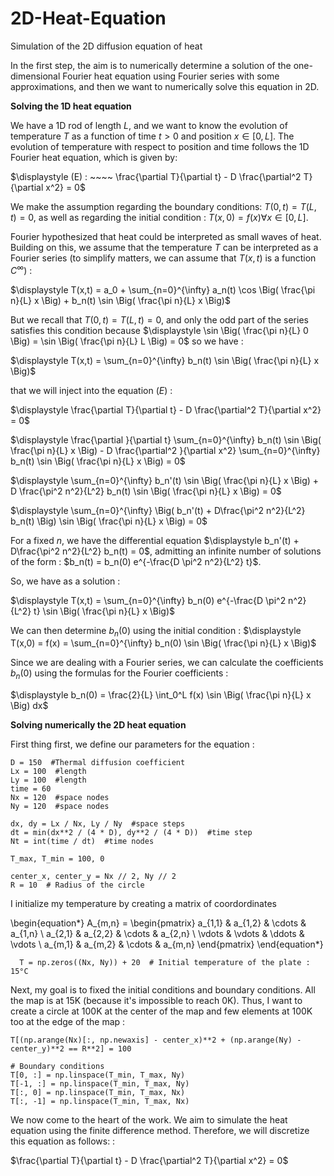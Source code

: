 # 2D-Heat-Equation
Simulation of the 2D diffusion equation of heat

In the first step, the aim is to numerically determine a solution of the one-dimensional Fourier heat equation using Fourier series with some approximations, and then we want to numerically solve this equation in 2D.

$\textbf{Solving the 1D heat equation}$

We have a 1D rod of length $L$, and we want to know the evolution of temperature $T$ as a function of time $t>0$ and position $x \in [0,L]$. The evolution of temperature with respect to position and time follows the 1D Fourier heat equation, which is given by:

$\displaystyle (E) : ~~~~ \frac{\partial T}{\partial t} - D \frac{\partial^2 T}{\partial x^2} = 0$

We make the assumption regarding the boundary conditions: $T(0,t) = T(L,t) = 0$, as well as regarding the initial condition : $T(x,0) = f(x) \forall x \in [0,L]$.

Fourier hypothesized that heat could be interpreted as small waves of heat. Building on this, we assume that the temperature $T$ can be interpreted as a Fourier series (to simplify matters, we can assume that $T(x,t)$ is a function $C^{\infty}$) :

$\displaystyle T(x,t) = a_0 + \sum_{n=0}^{\infty} a_n(t) \cos \Big( \frac{\pi n}{L} x \Big) + b_n(t) \sin \Big( \frac{\pi n}{L} x \Big)$

But we recall that $T(0,t) = T(L,t) = 0$, and only the odd part of the series satisfies this condition because $\displaystyle \sin \Big( \frac{\pi n}{L} 0 \Big) = \sin \Big( \frac{\pi n}{L} L \Big) = 0$ so we have :

$\displaystyle T(x,t) =  \sum_{n=0}^{\infty} b_n(t) \sin \Big( \frac{\pi n}{L} x \Big)$

that we will inject into the equation $(E)$ :

$\displaystyle \frac{\partial T}{\partial t} - D \frac{\partial^2 T}{\partial x^2} = 0$

$\displaystyle \frac{\partial }{\partial t} \sum_{n=0}^{\infty} b_n(t) \sin \Big( \frac{\pi n}{L} x \Big) - D \frac{\partial^2 }{\partial x^2} \sum_{n=0}^{\infty} b_n(t) \sin \Big( \frac{\pi n}{L} x \Big) = 0$

$\displaystyle \sum_{n=0}^{\infty} b_n'(t) \sin \Big( \frac{\pi n}{L} x \Big) + D \frac{\pi^2 n^2}{L^2} b_n(t) \sin \Big( \frac{\pi n}{L} x \Big) = 0$

$\displaystyle \sum_{n=0}^{\infty} \Big( b_n'(t) + D\frac{\pi^2 n^2}{L^2} b_n(t) \Big) \sin \Big( \frac{\pi n}{L} x \Big)  = 0$

For a fixed $n$, we have the differential equation $\displaystyle b_n'(t) + D\frac{\pi^2 n^2}{L^2} b_n(t) = 0$, admitting an infinite number of solutions of the form : $b_n(t) = b_n(0) e^{-\frac{D \pi^2 n^2}{L^2} t}$.

So, we have as a solution :

$\displaystyle T(x,t) = \sum_{n=0}^{\infty} b_n(0) e^{-\frac{D \pi^2 n^2}{L^2} t} \sin \Big( \frac{\pi n}{L} x \Big)$

We can then determine $b_n(0)$ using the initial condition : $\displaystyle T(x,0) = f(x) = \sum_{n=0}^{\infty} b_n(0) \sin \Big( \frac{\pi n}{L} x \Big)$

Since we are dealing with a Fourier series, we can calculate the coefficients $b_n(0)$ using the formulas for the Fourier coefficients :

$\displaystyle b_n(0) = \frac{2}{L} \int_0^L f(x) \sin \Big( \frac{\pi n}{L} x \Big) dx$


$\textbf{Solving numerically the 2D heat equation}$

First thing first, we define our parameters for the equation : 

    D = 150  #Thermal diffusion coefficient
    Lx = 100  #length
    Ly = 100  #length
    time = 60
    Nx = 120  #space nodes
    Ny = 120  #space nodes

    dx, dy = Lx / Nx, Ly / Ny  #space steps
    dt = min(dx**2 / (4 * D), dy**2 / (4 * D))  #time step
    Nt = int(time / dt)  #time nodes

    T_max, T_min = 100, 0

    center_x, center_y = Nx // 2, Ny // 2
    R = 10  # Radius of the circle


I initialize my temperature by creating a matrix of coordordinates 

\begin{equation*}
A_{m,n} = 
\begin{pmatrix}
a_{1,1} & a_{1,2} & \cdots & a_{1,n} \\
a_{2,1} & a_{2,2} & \cdots & a_{2,n} \\
\vdots  & \vdots  & \ddots & \vdots  \\
a_{m,1} & a_{m,2} & \cdots & a_{m,n} 
\end{pmatrix}
\end{equation*}

      T = np.zeros((Nx, Ny)) + 20  # Initial temperature of the plate : 15°C

Next, my goal is to fixed the initial conditions and boundary conditions. All the map is at 15K (because it's impossible to reach 0K). 
Thus, I want to create a circle at 100K at the center of the map and few elements at 100K too at the edge of the map :

    T[(np.arange(Nx)[:, np.newaxis] - center_x)**2 + (np.arange(Ny) - center_y)**2 == R**2] = 100

    # Boundary conditions
    T[0, :] = np.linspace(T_min, T_max, Ny)
    T[-1, :] = np.linspace(T_min, T_max, Ny)
    T[:, 0] = np.linspace(T_min, T_max, Nx)
    T[:, -1] = np.linspace(T_min, T_max, Nx)



We now come to the heart of the work. We aim to simulate the heat equation using the finite difference method. Therefore, we will discretize this equation as follows: : 

$\frac{\partial T}{\partial t} - D \frac{\partial^2 T}{\partial x^2} = 0$








